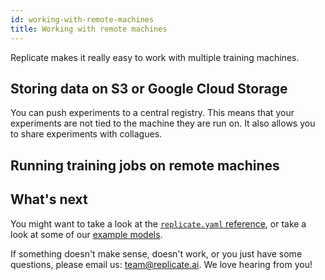 ```yaml
---
id: working-with-remote-machines
title: Working with remote machines
---
```


Replicate makes it really easy to work with multiple training machines.

## Storing data on S3 or Google Cloud Storage

You can push experiments to a central registry. This means that your experiments are not tied to the machine they are run on. It also allows you to share experiments with collagues.

## Running training jobs on remote machines

## What's next

You might want to take a look at the [`replicate.yaml` reference](replicate-yaml.md), or take a look at some of our [example models](example-models).

If something doesn't make sense, doesn't work, or you just have some questions, please email us: [team@replicate.ai](mailto:team@replicate.ai). We love hearing from you!

